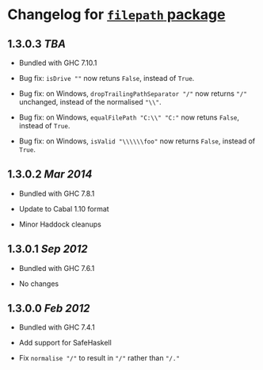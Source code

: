 # Changelog for [`filepath` package](http://hackage.haskell.org/package/filepath)

## 1.3.0.3  *TBA*

  * Bundled with GHC 7.10.1

  * Bug fix: `isDrive ""` now retuns `False`, instead of `True`.

  * Bug fix: on Windows, `dropTrailingPathSeparator "/"` now returns `"/"`
    unchanged, instead of the normalised `"\\"`.

  * Bug fix: on Windows, `equalFilePath "C:\\" "C:"` now retuns `False`,
    instead of `True`.

  * Bug fix: on Windows, `isValid "\\\\\\foo"` now returns `False`, instead
    of `True`.

## 1.3.0.2  *Mar 2014*

  * Bundled with GHC 7.8.1

  * Update to Cabal 1.10 format

  * Minor Haddock cleanups

## 1.3.0.1  *Sep 2012*

  * Bundled with GHC 7.6.1

  * No changes

## 1.3.0.0  *Feb 2012*

  * Bundled with GHC 7.4.1

  * Add support for SafeHaskell

  * Fix `normalise "/"` to result in `"/"` rather than `"/."`
